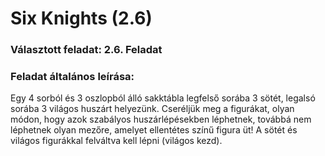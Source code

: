 # Six Knights (2.6)

### Választott feladat: 2.6. Feladat

### Feladat általános leírása:

Egy 4 sorból és 3 oszlopból álló sakktábla legfelső sorába 3 sötét, legalsó sorába 3 világos huszárt helyezünk. Cseréljük meg a figurákat, olyan módon, hogy azok szabályos huszárlépésekben léphetnek, továbbá nem léphetnek olyan mezőre, amelyet ellentétes színű figura üt! A sötét és világos figurákkal felváltva kell lépni (világos kezd).
